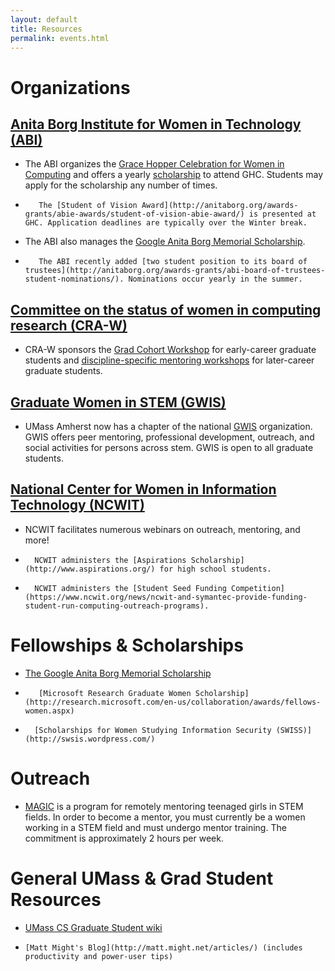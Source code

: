 ```yaml
---
layout: default
title: Resources
permalink: events.html
---
```


# Organizations

## [Anita Borg Institute for Women in Technology (ABI)](http://www.anitaborg.org/)

*    The ABI organizes the [Grace Hopper Celebration for Women in Computing](http://gracehopper.org/) and offers a yearly [scholarship](http://anitaborg.org/awards-grants/ghc-scholarship-grants/) to attend GHC. Students may apply for the scholarship any number of times.
*        The [Student of Vision Award](http://anitaborg.org/awards-grants/abie-awards/student-of-vision-abie-award/) is presented at GHC. Application deadlines are typically over the Winter break.
*    The ABI also manages the [Google Anita Borg Memorial Scholarship](http://www.google.com/anitaborg/).
*        The ABI recently added [two student position to its board of trustees](http://anitaborg.org/awards-grants/abi-board-of-trustees-student-nominations/). Nominations occur yearly in the summer.


## [Committee on the status of women in computing research (CRA-W)](http://www.cra.org/Activities/craw)

*    CRA-W sponsors the [Grad Cohort Workshop](http://www.cra-w.org/ArticleDetails/tabid/77/ArticleID/55/Graduate-Cohort-Workshop.aspx) for early-career graduate students and [discipline-specific mentoring workshops](http://cra-w.org/ArticleDetails/tabid/77/ArticleID/52/Discipline-specific-Mentoring-Workshops-DSW.aspx) for later-career graduate students.


## [Graduate Women in STEM (GWIS)](http://blogs.umass.edu/gwis/)

*    UMass Amherst now has a chapter of the national [GWIS](http://gwis.org/) organization. GWIS offers peer mentoring, professional development, outreach, and social activities for persons across stem. GWIS is open to all graduate students.


## [National Center for Women in Information Technology (NCWIT)](https://www.ncwit.org/)

*    NCWIT facilitates numerous webinars on outreach, mentoring, and more!
 *       NCWIT administers the [Aspirations Scholarship](http://www.aspirations.org/) for high school students.
*	    NCWIT administers the [Student Seed Funding Competition](https://www.ncwit.org/news/ncwit-and-symantec-provide-funding-student-run-computing-outreach-programs).


# Fellowships & Scholarships

*    [The Google Anita Borg Memorial Scholarship](http://www.google.com/anitaborg/)
*        [Microsoft Research Graduate Women Scholarship](http://research.microsoft.com/en-us/collaboration/awards/fellows-women.aspx)
*	    [Scholarships for Women Studying Information Security (SWISS)](http://swsis.wordpress.com/)

# Outreach

*    [MAGIC](http://www.getmagic.org/) is a program for remotely mentoring teenaged girls in STEM fields. In order to become a mentor, you must currently be a women working in a STEM field and must undergo mentor training. The commitment is approximately 2 hours per week.

# General UMass & Grad Student Resources

  *  [UMass CS Graduate Student wiki](http://twiki.cs.umass.edu/bin/view/Grads/WebHome)
   *     [Matt Might's Blog](http://matt.might.net/articles/) (includes productivity and power-user tips)